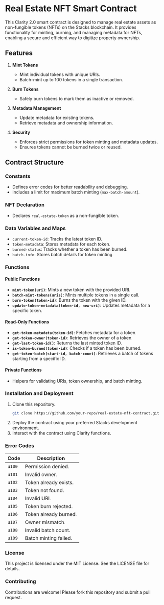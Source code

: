 # Real Estate NFT Smart Contract

This Clarity 2.0 smart contract is designed to manage real estate assets as non-fungible tokens (NFTs) on the Stacks blockchain. It provides functionality for minting, burning, and managing metadata for NFTs, enabling a secure and efficient way to digitize property ownership.

## Features

1. **Mint Tokens**  
   - Mint individual tokens with unique URIs.  
   - Batch-mint up to 100 tokens in a single transaction.  

2. **Burn Tokens**  
   - Safely burn tokens to mark them as inactive or removed.

3. **Metadata Management**  
   - Update metadata for existing tokens.  
   - Retrieve metadata and ownership information.

4. **Security**  
   - Enforces strict permissions for token minting and metadata updates.  
   - Ensures tokens cannot be burned twice or reused.

## Contract Structure

### Constants
- Defines error codes for better readability and debugging.  
- Includes a limit for maximum batch minting (`max-batch-amount`).

### NFT Declaration
- Declares `real-estate-token` as a non-fungible token.

### Data Variables and Maps
- `current-token-id`: Tracks the latest token ID.  
- `token-metadata`: Stores metadata for each token.  
- `burned-status`: Tracks whether a token has been burned.  
- `batch-info`: Stores batch details for token minting.

### Functions

#### Public Functions
- **`mint-token(uri)`**: Mints a new token with the provided URI.  
- **`batch-mint-tokens(uris)`**: Mints multiple tokens in a single call.  
- **`burn-token(token-id)`**: Burns the token with the given ID.  
- **`update-token-metadata(token-id, new-uri)`**: Updates metadata for a specific token.

#### Read-Only Functions
- **`get-token-metadata(token-id)`**: Fetches metadata for a token.  
- **`get-token-owner(token-id)`**: Retrieves the owner of a token.  
- **`get-last-token-id()`**: Returns the last minted token ID.  
- **`is-token-burned(token-id)`**: Checks if a token has been burned.  
- **`get-token-batch(start-id, batch-count)`**: Retrieves a batch of tokens starting from a specific ID.

#### Private Functions
- Helpers for validating URIs, token ownership, and batch minting.

### Installation and Deployment

1. Clone this repository.
   ```bash
   git clone https://github.com/your-repo/real-estate-nft-contract.git
   ```
2. Deploy the contract using your preferred Stacks development environment.
3. Interact with the contract using Clarity functions.

### Error Codes

| Code       | Description                       |
|------------|-----------------------------------|
| `u100`     | Permission denied.               |
| `u101`     | Invalid owner.                   |
| `u102`     | Token already exists.            |
| `u103`     | Token not found.                 |
| `u104`     | Invalid URI.                     |
| `u105`     | Token burn rejected.             |
| `u106`     | Token already burned.            |
| `u107`     | Owner mismatch.                  |
| `u108`     | Invalid batch count.             |
| `u109`     | Batch minting failed.            |

### License

This project is licensed under the MIT License. See the LICENSE file for details.

### Contributing

Contributions are welcome! Please fork this repository and submit a pull request.
